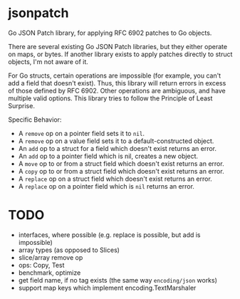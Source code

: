 # jsonpatch
Go JSON Patch library, for applying RFC 6902 patches to Go objects.

There are several existing Go JSON Patch libraries, but they either operate on maps, or bytes. If another library exists to apply patches directly to struct objects, I'm not aware of it.

For Go structs, certain operations are impossible (for example, you can't add a field that doesn't exist). Thus, this library will return errors in excess of those defined by RFC 6902. Other operations are ambiguous, and have multiple valid options. This library tries to follow the Principle of Least Surprise.

Specific Behavior:
- A `remove` op on a pointer field sets it to `nil`.
- A `remove` op on a value field sets it to a default-constructed object.
- An `add` op to a struct for a field which doesn't exist returns an error.
- An `add` op to a pointer field which is nil, creates a new object.
- A `move` op to or from a struct field which doesn't exist returns an error.
- A `copy` op to or from a struct field which doesn't exist returns an error.
- A `replace` op on a struct field which doesn't exist returns an error.
- A `replace` op on a pointer field which is `nil` returns an error.

# TODO
- interfaces, where possible (e.g. replace is possible, but add is impossible)
- array types (as opposed to Slices)
- slice/array remove op
- ops: Copy, Test
- benchmark, optimize
- get field name, if no tag exists (the same way `encoding/json` works)
- support map keys which implement encoding.TextMarshaler
